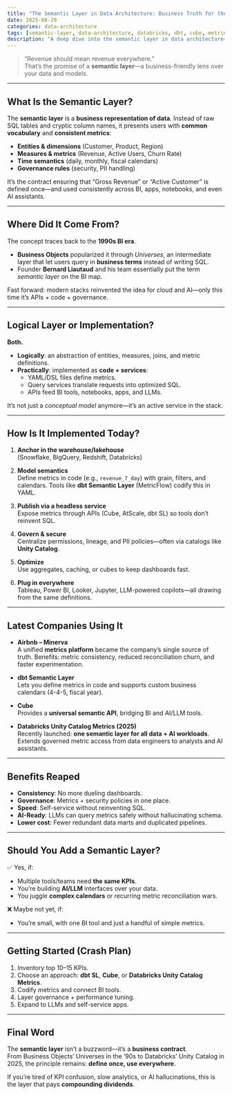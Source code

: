 ```yaml
---
title: "The Semantic Layer in Data Architecture: Business Truth for the AI Age"
date: 2025-08-29
categories: data-architecture
tags: [semantic-layer, data-architecture, databricks, dbt, cube, metrics, governance, ai]
description: "A deep dive into the semantic layer in data architecture—what it is, who conceptualized it, whether it’s logical or implemented, how it’s used today, and how companies like Airbnb, Databricks, dbt, and Cube are reaping the benefits."
---
```


> “Revenue should mean revenue everywhere.”  
That’s the promise of a **semantic layer**—a business-friendly lens over your data and models.  

---

## What Is the Semantic Layer?
The **semantic layer** is a **business representation of data**. Instead of raw SQL tables and cryptic column names, it presents users with **common vocabulary** and **consistent metrics**:

- **Entities & dimensions** (Customer, Product, Region)  
- **Measures & metrics** (Revenue, Active Users, Churn Rate)  
- **Time semantics** (daily, monthly, fiscal calendars)  
- **Governance rules** (security, PII handling)

It’s the contract ensuring that “Gross Revenue” or “Active Customer” is defined once—and used consistently across BI, apps, notebooks, and even AI assistants.

---

## Where Did It Come From?
The concept traces back to the **1990s BI era**.  
- **Business Objects** popularized it through *Universes*, an intermediate layer that let users query in **business terms** instead of writing SQL.  
- Founder **Bernard Liautaud** and his team essentially put the term *semantic layer* on the BI map.  

Fast forward: modern stacks reinvented the idea for cloud and AI—only this time it’s APIs + code + governance.

---

## Logical Layer or Implementation?
**Both.**

- **Logically**: an abstraction of entities, measures, joins, and metric definitions.  
- **Practically**: implemented as **code + services**:
  - YAML/DSL files define metrics.  
  - Query services translate requests into optimized SQL.  
  - APIs feed BI tools, notebooks, apps, and LLMs.  

It’s not just a *conceptual model* anymore—it’s an active service in the stack.

---

## How Is It Implemented Today?

1. **Anchor in the warehouse/lakehouse**  
   (Snowflake, BigQuery, Redshift, Databricks)  

2. **Model semantics**  
   Define metrics in code (e.g., `revenue_7_day`) with grain, filters, and calendars. Tools like **dbt Semantic Layer** (MetricFlow) codify this in YAML.  

3. **Publish via a headless service**  
   Expose metrics through APIs (Cube, AtScale, dbt SL) so tools don’t reinvent SQL.  

4. **Govern & secure**  
   Centralize permissions, lineage, and PII policies—often via catalogs like **Unity Catalog**.  

5. **Optimize**  
   Use aggregates, caching, or cubes to keep dashboards fast.  

6. **Plug in everywhere**  
   Tableau, Power BI, Looker, Jupyter, LLM-powered copilots—all drawing from the same definitions.  

---

## Latest Companies Using It

- **Airbnb – Minerva**  
  A unified **metrics platform** became the company’s single source of truth. Benefits: metric consistency, reduced reconciliation churn, and faster experimentation.  

- **dbt Semantic Layer**  
  Lets you define metrics in code and supports custom business calendars (4-4-5, fiscal year).  

- **Cube**  
  Provides a **universal semantic API**, bridging BI and AI/LLM tools.  

- **Databricks Unity Catalog Metrics (2025)**  
  Recently launched: **one semantic layer for all data + AI workloads**. Extends governed metric access from data engineers to analysts and AI assistants.  

---

## Benefits Reaped
- **Consistency**: No more dueling dashboards.  
- **Governance**: Metrics + security policies in one place.  
- **Speed**: Self-service without reinventing SQL.  
- **AI-Ready**: LLMs can query metrics safely without hallucinating schema.  
- **Lower cost**: Fewer redundant data marts and duplicated pipelines.  

---

## Should You Add a Semantic Layer?
✅ Yes, if:  
- Multiple tools/teams need **the same KPIs**.  
- You’re building **AI/LLM** interfaces over your data.  
- You juggle **complex calendars** or recurring metric reconciliation wars.  

❌ Maybe not yet, if:  
- You’re small, with one BI tool and just a handful of simple metrics.  

---

## Getting Started (Crash Plan)
1. Inventory top 10–15 KPIs.  
2. Choose an approach: **dbt SL**, **Cube**, or **Databricks Unity Catalog Metrics**.  
3. Codify metrics and connect BI tools.  
4. Layer governance + performance tuning.  
5. Expand to LLMs and self-service apps.  

---

## Final Word
The **semantic layer** isn’t a buzzword—it’s a **business contract**.  
From Business Objects’ Universes in the ’90s to Databricks’ Unity Catalog in 2025, the principle remains: **define once, use everywhere**.  

If you’re tired of KPI confusion, slow analytics, or AI hallucinations, this is the layer that pays **compounding dividends**.